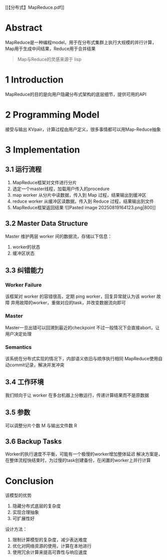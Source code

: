 [[【分布式】MapReduce.pdf]]
# Abstract
MapReduce是一种编程model，用于在分布式集群上执行大规模的并行计算，Map用于生成中间结果，Reduce用于合并结果
> Map与Reduce的灵感来源于 lisp

# 1 Introduction
MapReduce的目的是向用户隐藏分布式架构的底层细节，提供可用的API

# 2 Programming Model
接受与输出 KVpair，计算过程由用户定义，很多事情都可以用Map-Reduce抽象

# 3 Implementation
## 3.1 运行流程
1. MapReduce框架对文件进行分片
2. 选定一个master线程，加载用户传入的procedure
3. map worker 从分片中读数据，传入到 Map 过程，结果输出到缓冲区
4. reduce worker 从缓冲区读数据，传入到 Reduce 过程，结果输出到文件
5. MapReduce框架返回结果
![[Pasted image 20250819164123.png|800]]
## 3.2 Master Data Structure
Master 维护两层 worker 间的数据流，存储以下信息：
1. worker的状态
2. 缓冲区状态

## 3.3 纠错能力
### Worker Failure
该框架对 worker 的容错很高，定期 ping worker，回复异常就认为该 worker 故障
弃用故障的worker，重做对应的task，并改变数据流向即可
### Master
Master一旦出错可以回溯到最近的checkpoint
不过一般情况下会直接abort，让用户决定处理
### Semantics
该系统在分布式实现的情况下，内部语义依旧与顺序执行相同
MapReduce使用自动commit记录，解决并发冲突

## 3.4 工作环境
我们倾向于让 worker 在多台机器上分散运行，传递计算结果而不是原数据

## 3.5 参数
可以调整分片个数 M 与输出文件数 R

## 3.6 Backup Tasks
Worker的执行速度不平衡，可能有一个极慢的worker增加整体延迟
解决方案是，在整体流程快结束时，为过慢的task创建备份，在闲置的worker上并行计算

# Conclusion
该模型的优势
1. 隐藏分布式底层的复杂度
2. 实现合理抽象
3. 可扩展性好

设计方法：
1. 限制计算模型的复杂度，减少表达难度
2. 优化对网络资源的使用，计算在本地进行
3. 使用冗余计算来提高可靠性与响应速度